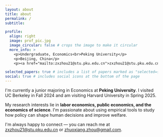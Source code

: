 ```yaml
---
layout: about
title: about
permalink: /
subtitle:

profile:
  align: right
  image: prof_pic.jpg
  image_circular: false # crops the image to make it circular
  more_info: >
    <p>Undergraduate, Economics<br>Peking University</p>
    <p>Beijing, China</p>
    <p><a href="mailto:zxzhou21@stu.pku.edu.cn">zxzhou21@stu.pku.edu.cn</a></p>

selected_papers: true # includes a list of papers marked as "selected={true}"
social: true # includes social icons at the bottom of the page
---
```


I'm currently a junior majoring in Economics at **Peking University**. I visited UC Berkeley in Fall 2024 and am visiting Harvard University in Spring 2025.

My research interests lie in **labor economics, public economics, and the economics of science**. I'm passionate about using empirical tools to study how policy can shape human decisions and improve welfare.

I'm always happy to connect — you can reach me at [zxzhou21@stu.pku.edu.cn](mailto:zxzhou21@stu.pku.edu.cn) or [zhuoxiang.zhou@gmail.com](mailto:zhuoxiang.zhou@gmail.com).